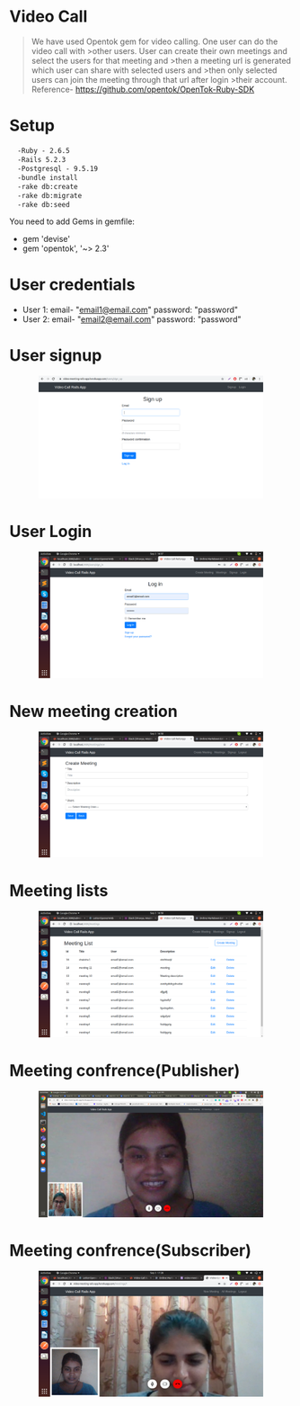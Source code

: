 # Video Call 

>We have used Opentok gem for video calling. One user can do the video call with >other users.
>User can create their own meetings and select the users for that meeting and >then a meeting url is generated which user can share with selected users and >then only selected users can join the meeting through that url after login >their account.
Reference- https://github.com/opentok/OpenTok-Ruby-SDK

# Setup

      -Ruby - 2.6.5 
      -Rails 5.2.3
      -Postgresql - 9.5.19
      -bundle install
      -rake db:create
      -rake db:migrate 
      -rake db:seed


You need to add Gems in gemfile:
- gem 'devise'
- gem 'opentok', '~> 2.3'


# User credentials
* User 1: email- "email1@email.com"
        password: "password"
* User 2:  email- "email2@email.com"
        password: "password"

# User signup

<div align="center">
    <img src="/app/assets/images/meeting_signup.png" width="400px"</img> 
</div>

# User Login

<div align="center">
    <img src="/app/assets/images/login_ss.png" width="400px"</img> 
</div>

# New meeting creation

<div align="center">
    <img src="/app/assets/images/new_meeting_ss.png" width="400px"</img> 
</div>

# Meeting lists

<div align="center">
    <img src="/app/assets/images/meeting_list_ss.png" width="400px"</img> 
</div>


# Meeting confrence(Publisher)

<div align="center">
    <img src="/app/assets/images/meeting_call_a.png" width="400px"</img> 
</div>

# Meeting confrence(Subscriber)

<div align="center">
    <img src="/app/assets/images/meeting_call_b.png" width="400px"</img> 
</div>
